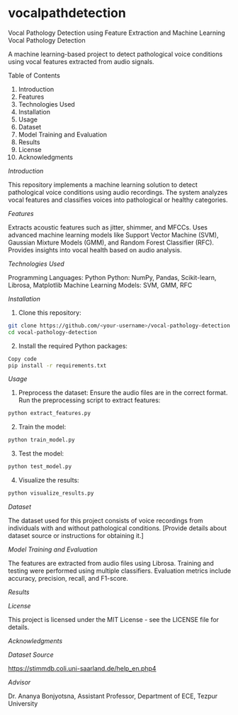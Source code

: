 # vocalpathdetection
Vocal Pathology Detection using Feature Extraction and Machine Learning
Vocal Pathology Detection

A machine learning-based project to detect pathological voice conditions using vocal features extracted from audio signals.

Table of Contents
1. Introduction
2. Features
3. Technologies Used
4. Installation
5. Usage
6. Dataset
7. Model Training and Evaluation
8. Results
9. License
10. Acknowledgments



*Introduction*

This repository implements a machine learning solution to detect pathological voice conditions using audio recordings. The system analyzes vocal features and classifies voices into pathological or healthy categories.


*Features*

Extracts acoustic features such as jitter, shimmer, and MFCCs.
Uses advanced machine learning models like Support Vector Machine (SVM), Gaussian Mixture Models (GMM), and Random Forest Classifier (RFC).
Provides insights into vocal health based on audio analysis.


*Technologies Used*

Programming Languages: Python
Python: NumPy, Pandas, Scikit-learn, Librosa, Matplotlib
Machine Learning Models: SVM, GMM, RFC


*Installation*

1. Clone this repository:
```bash
git clone https://github.com/<your-username>/vocal-pathology-detection.git  
cd vocal-pathology-detection  
```

2. Install the required Python packages:
```bash
Copy code
pip install -r requirements.txt  
```


*Usage*
1. Preprocess the dataset:
Ensure the audio files are in the correct format. Run the preprocessing script to extract features:

```bash
python extract_features.py  
```

2. Train the model:
```bash
python train_model.py  
```

3. Test the model:
```bash
python test_model.py
```

4. Visualize the results:
```bash
python visualize_results.py
```


*Dataset*

The dataset used for this project consists of voice recordings from individuals with and without pathological conditions. [Provide details about dataset source or instructions for obtaining it.]



*Model Training and Evaluation*

The features are extracted from audio files using Librosa. Training and testing were performed using multiple classifiers. Evaluation metrics include accuracy, precision, recall, and F1-score.



*Results*



*License*

This project is licensed under the MIT License - see the LICENSE file for details.


*Acknowledgments*



*Dataset Source*

https://stimmdb.coli.uni-saarland.de/help_en.php4


*Advisor*

Dr. Ananya Bonjyotsna, Assistant Professor, Department of ECE, Tezpur University
